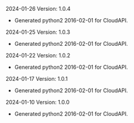 2024-01-26 Version: 1.0.4
- Generated python2 2016-02-01 for CloudAPI.

2024-01-25 Version: 1.0.3
- Generated python2 2016-02-01 for CloudAPI.

2024-01-22 Version: 1.0.2
- Generated python2 2016-02-01 for CloudAPI.

2024-01-17 Version: 1.0.1
- Generated python2 2016-02-01 for CloudAPI.

2024-01-10 Version: 1.0.0
- Generated python2 2016-02-01 for CloudAPI.


